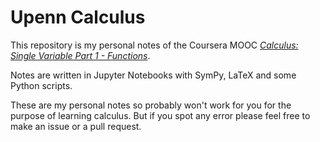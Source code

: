 # Upenn Calculus
This repository is my personal notes of the Coursera MOOC [_Calculus: Single Variable Part 1 - Functions_](https://www.coursera.org/learn/single-variable-calculus).

Notes are written in Jupyter Notebooks with SymPy, LaTeX and some Python scripts.

These are my personal notes so probably won't work for you for the purpose of learning calculus. But if you spot any error please feel free to make an issue or a pull request.
